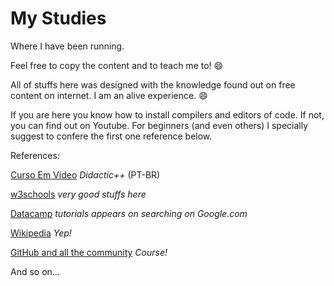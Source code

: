 # My Studies
 Where I have been running.
 
 Feel free to copy the content and to teach me to! :smile:

 All of stuffs here was designed with the knowledge found out on free content on internet. I am an alive experience. :smile:

 If you are here you know how to install compilers and editors of code. If not, you can find out on Youtube. For beginners (and even others) I specially suggest to confere the first one reference below.

 References:

 [Curso Em Vídeo](https://www.youtube.com/channel/UCrWvhVmt0Qac3HgsjQK62FQ) *Didactic++* (PT-BR)

 [w3schools](https://www.w3schools.com/) *very good stuffs here*
 
 [Datacamp](https://www.datacamp.com/) *tutorials appears on searching on Google.com*

 [Wikipedia](https://en.wikipedia.org/wiki/Main_Page) *Yep!*

 [GitHub and all the community](https://github.com/) *Course!*
 
 And so on...
